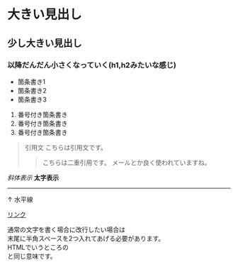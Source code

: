# 大きい見出し
## 少し大きい見出し
### 以降だんだん小さくなっていく(h1,h2みたいな感じ)

- 箇条書き1
- 箇条書き2
- 箇条書き3

1. 番号付き箇条書き
1. 番号付き箇条書き
1. 番号付き箇条書き

> 引用文
> こちらは引用文です。
>> こちらは二重引用です。
>> メールとか良く使われていますね。

*斜体表示*
**太字表示**



---
↑ 水平線

[リンク](https://www.morijyobi.ac.jp)

通常の文字を書く場合に改行したい場合は  
末尾に半角スペースを2つ入れてあげる必要があります。  
HTMLでいうところの<br>と同じ意味です。
